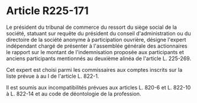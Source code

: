 # Article R225-171

<p>Le président du tribunal de commerce du ressort du siège social de la société, statuant sur requête du président du conseil d'administration ou du directoire de la société anonyme à participation ouvrière, désigne l'expert indépendant chargé de présenter à l'assemblée générale des actionnaires le rapport sur le montant de l'indemnisation proposée aux participants et anciens participants mentionnés au deuxième alinéa de l'article L. 225-269.</p><p>Cet expert est choisi parmi les commissaires aux comptes inscrits sur la liste prévue à au I de l'article L. 822-1.</p><p>Il est soumis aux incompatibilités prévues aux articles L. 820-6 et L. 822-10 à L. 822-14 et au code de déontologie de la profession.</p>